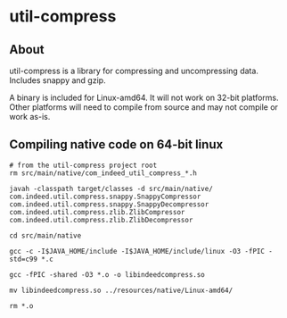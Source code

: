 # util-compress

## About
util-compress is a library for compressing and uncompressing data. Includes snappy and gzip.

A binary is included for Linux-amd64. It will not work on 32-bit platforms. Other platforms will need to compile from source and may not compile or work as-is.

## Compiling native code on 64-bit linux

```
# from the util-compress project root
rm src/main/native/com_indeed_util_compress_*.h

javah -classpath target/classes -d src/main/native/ com.indeed.util.compress.snappy.SnappyCompressor com.indeed.util.compress.snappy.SnappyDecompressor com.indeed.util.compress.zlib.ZlibCompressor com.indeed.util.compress.zlib.ZlibDecompressor

cd src/main/native

gcc -c -I$JAVA_HOME/include -I$JAVA_HOME/include/linux -O3 -fPIC -std=c99 *.c

gcc -fPIC -shared -O3 *.o -o libindeedcompress.so

mv libindeedcompress.so ../resources/native/Linux-amd64/

rm *.o
```